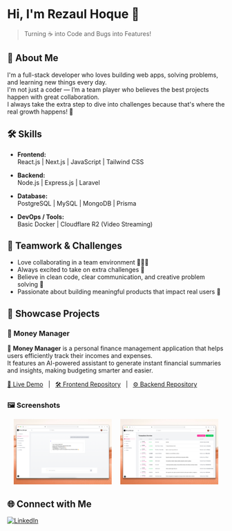 # Hi, I'm Rezaul Hoque 👋

> Turning ☕ into Code and Bugs into Features!

## 🚀 About Me
I'm a full-stack developer who loves building web apps, solving problems, and learning new things every day.  
I'm not just a coder — I’m a team player who believes the best projects happen with great collaboration.  
I always take the extra step to dive into challenges because that's where the real growth happens! 🚀

## 🛠️ Skills
- **Frontend:**  
  React.js | Next.js | JavaScript | Tailwind CSS

- **Backend:**  
  Node.js | Express.js | Laravel

- **Database:**  
  PostgreSQL | MySQL | MongoDB | Prisma

- **DevOps / Tools:**  
  Basic Docker | Cloudflare R2 (Video Streaming)


## 🤝 Teamwork & Challenges
- Love collaborating in a team environment 🧑‍🤝‍🧑
- Always excited to take on extra challenges 🌟
- Believe in clean code, clear communication, and creative problem solving 🎯
- Passionate about building meaningful products that impact real users 💬

## 💼 Showcase Projects
### 🚀 Money Manager

📌 **Money Manager** is a personal finance management application that helps users efficiently track their incomes and expenses.  
It features an AI-powered assistant to generate instant financial summaries and insights, making budgeting smarter and easier.

[🔗 Live Demo](https://money-tracking-client.vercel.app/login) &nbsp; | &nbsp;
[🛠️ Frontend Repository](https://github.com/rezaul01101/money-tracking-client/tree/main) &nbsp; | &nbsp;
[⚙️ Backend Repository](https://github.com/rezaul01101/money-tracking)

### 🖼️ Screenshots
<p align="center">
  <img src="https://raw.githubusercontent.com/rezaul01101/money-tracking-client/refs/heads/main/public/app-screenshot/2.png" alt="Transactions Overview" width="45%" />
  &nbsp;&nbsp;&nbsp;
  <img src="https://raw.githubusercontent.com/rezaul01101/money-tracking-client/refs/heads/main/public/app-screenshot/3.png" alt="Ask AI Summary" width="45%" />
</p>

## 🌐 Connect with Me

<p align="left">
  <a href="[https://www.linkedin.com/in/yourprofile](https://www.linkedin.com/in/rezaul-haque-raaz/)" target="_blank">
    <img src="https://img.shields.io/badge/LinkedIn-0A66C2?style=for-the-badge&logo=linkedin&logoColor=white" alt="LinkedIn"/>
  </a>
<!--   <a href="https://twitter.com/yourhandle" target="_blank">
    <img src="https://img.shields.io/badge/Twitter-1DA1F2?style=for-the-badge&logo=twitter&logoColor=white" alt="Twitter"/>
  </a>
  <a href="https://www.youtube.com/channel/yourchannel" target="_blank">
    <img src="https://img.shields.io/badge/YouTube-FF0000?style=for-the-badge&logo=youtube&logoColor=white" alt="YouTube"/>
  </a> -->
</p>
